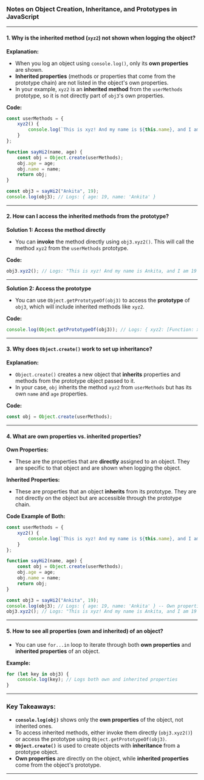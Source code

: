 ### **Notes on Object Creation, Inheritance, and Prototypes in JavaScript**

---

#### **1. Why is the inherited method (`xyz2`) not shown when logging the object?**

**Explanation:**
- When you log an object using `console.log()`, only its **own properties** are shown. 
- **Inherited properties** (methods or properties that come from the prototype chain) are not listed in the object's own properties. 
- In your example, `xyz2` is an **inherited method** from the `userMethods` prototype, so it is not directly part of `obj3`'s own properties.

**Code:**
```javascript
const userMethods = {
    xyz2() {
        console.log(`This is xyz! And my name is ${this.name}, and I am ${this.age} years old.`);
    }
};

function sayHi2(name, age) {
    const obj = Object.create(userMethods);
    obj.age = age;
    obj.name = name;
    return obj;
}

const obj3 = sayHi2("Ankita", 19);
console.log(obj3); // Logs: { age: 19, name: 'Ankita' }
```

---

#### **2. How can I access the inherited methods from the prototype?**

**Solution 1: Access the method directly**
- You can **invoke** the method directly using `obj3.xyz2()`. This will call the method `xyz2` from the `userMethods` prototype.

**Code:**
```javascript
obj3.xyz2(); // Logs: "This is xyz! And my name is Ankita, and I am 19 years old."
```

---

**Solution 2: Access the prototype**
- You can use `Object.getPrototypeOf(obj3)` to access the **prototype** of `obj3`, which will include inherited methods like `xyz2`.

**Code:**
```javascript
console.log(Object.getPrototypeOf(obj3)); // Logs: { xyz2: [Function: xyz2] }
```

---

#### **3. Why does `Object.create()` work to set up inheritance?**

**Explanation:**
- `Object.create()` creates a new object that **inherits** properties and methods from the prototype object passed to it. 
- In your case, `obj` inherits the method `xyz2` from `userMethods` but has its own `name` and `age` properties.

**Code:**
```javascript
const obj = Object.create(userMethods);
```

---

#### **4. What are own properties vs. inherited properties?**

**Own Properties:**
- These are the properties that are **directly** assigned to an object. They are specific to that object and are shown when logging the object.

**Inherited Properties:**
- These are properties that an object **inherits** from its prototype. They are not directly on the object but are accessible through the prototype chain.

**Code Example of Both:**
```javascript
const userMethods = {
    xyz2() {
        console.log(`This is xyz! And my name is ${this.name}, and I am ${this.age} years old.`);
    }
};

function sayHi2(name, age) {
    const obj = Object.create(userMethods);
    obj.age = age;
    obj.name = name;
    return obj;
}

const obj3 = sayHi2("Ankita", 19);
console.log(obj3); // Logs: { age: 19, name: 'Ankita' } -- Own properties
obj3.xyz2(); // Logs: "This is xyz! And my name is Ankita, and I am 19 years old." -- Inherited method
```

---

#### **5. How to see all properties (own and inherited) of an object?**

- You can use `for...in` loop to iterate through both **own properties** and **inherited properties** of an object.

**Example:**
```javascript
for (let key in obj3) {
    console.log(key); // Logs both own and inherited properties
}
```

---

### **Key Takeaways:**

- **`console.log(obj)`** shows only the **own properties** of the object, not inherited ones.
- To access inherited methods, either invoke them directly (`obj3.xyz2()`) or access the prototype using `Object.getPrototypeOf(obj3)`.
- **`Object.create()`** is used to create objects with **inheritance** from a prototype object.
- **Own properties** are directly on the object, while **inherited properties** come from the object's prototype.


---